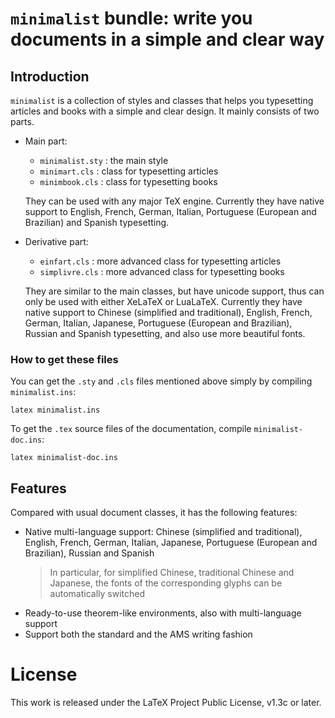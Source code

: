 <!-- Copyright (C) 2021 by Jinwen XU -->

# `minimalist` bundle: write you documents in a simple and clear way

## Introduction

`minimalist` is a collection of styles and classes that helps you typesetting articles and books
with a simple and clear design. It mainly consists of two parts.

- Main part:
    - `minimalist.sty` : the main style
    - `minimart.cls` : class for typesetting articles
    - `minimbook.cls` : class for typesetting books

    They can be used with any major TeX engine. Currently they have native
    support to English, French, German, Italian, Portuguese
    (European and Brazilian) and Spanish typesetting.


- Derivative part:
    - `einfart.cls` : more advanced class for typesetting articles
    - `simplivre.cls` : more advanced class for typesetting books

    They are similar to the main classes, but have unicode support, thus can
    only be used with either XeLaTeX or LuaLaTeX. Currently they have native
    support to Chinese (simplified and traditional), English, French, German,
    Italian, Japanese, Portuguese (European and Brazilian), Russian and Spanish
    typesetting, and also use more beautiful fonts.

### How to get these files
You can get the `.sty` and `.cls` files mentioned above simply by compiling
`minimalist.ins`:
```
latex minimalist.ins
```
To get the `.tex` source files of the documentation, compile
`minimalist-doc.ins`:
```
latex minimalist-doc.ins
```

## Features

Compared with usual document classes, it has the following features:

- Native multi-language support: Chinese (simplified and traditional), English,
  French, German, Italian, Japanese, Portuguese (European and Brazilian),
  Russian and Spanish
    > In particular, for simplified Chinese, traditional Chinese and Japanese,
    > the fonts of the corresponding glyphs can be automatically switched
- Ready-to-use theorem-like environments, also with multi-language support
- Support both the standard and the AMS writing fashion


# License

This work is released under the LaTeX Project Public License, v1.3c or later.
